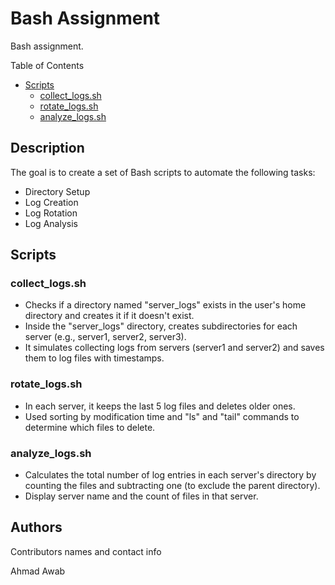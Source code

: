 # Bash Assignment

Bash assignment.

Table of Contents
* [Scripts](#Scripts)
  * [collect_logs.sh](#collect_logssh)
  * [rotate_logs.sh](#rotate_logssh)
  * [analyze_logs.sh](#analyze_logssh)

## Description

The goal is to create a set of Bash scripts to automate the following tasks:

- Directory Setup
- Log Creation
- Log Rotation
- Log Analysis
  
## Scripts

### collect_logs.sh

- Checks if a directory named "server_logs" exists in the user's home directory and creates it if it doesn't exist.
- Inside the "server_logs" directory, creates subdirectories for each server (e.g., server1, server2, server3).
- It simulates collecting logs from servers (server1 and server2) and saves them to log files with timestamps.

### rotate_logs.sh

- In each server, it keeps the last 5 log files and deletes older ones.
- Used sorting by modification time and "ls" and "tail" commands to determine which files to delete.

### analyze_logs.sh

- Calculates the total number of log entries in each server's directory by counting the files and subtracting one (to exclude the parent directory).
- Display server name and the count of files in that server.

## Authors

Contributors names and contact info

Ahmad Awab

